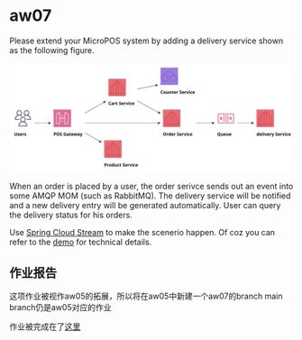 # aw07

Please extend your MicroPOS system by adding a delivery service shown as the following figure.

![](10-pos.svg)

When an order is placed by a user, the order serivce sends out an event into some AMQP MOM (such as RabbitMQ). The delivery service will be notified and a new delivery entry will be generated automatically. User can query the delivery status for his orders.

Use [Spring Cloud Stream](https://spring.io/projects/spring-cloud-stream) to make the scenerio happen. Of coz you can refer to the [demo](https://github.com/sa-spring/stream-loan) for technical details.

## 作业报告
这项作业被视作aw05的拓展，所以将在aw05中新建一个aw07的branch main branch仍是aw05对应的作业

作业被完成在了[这里](https://github.com/sawork-2022/aw05-Price1999a/tree/aw07)